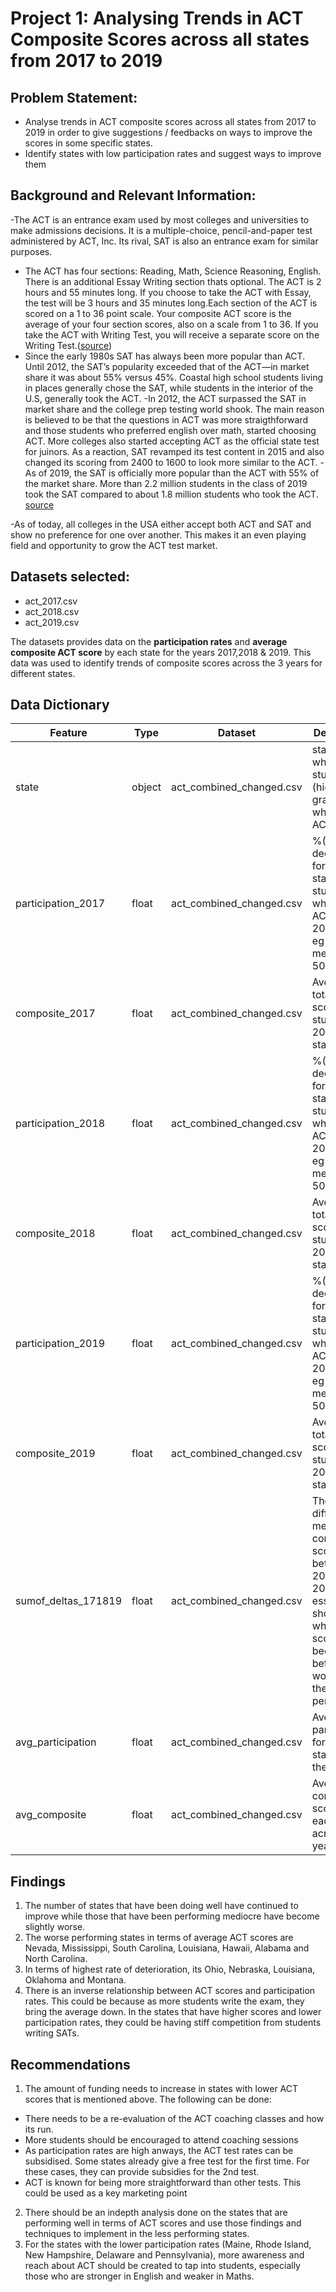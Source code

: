 # Project 1: Analysing Trends in ACT Composite Scores across all states from 2017 to 2019



## Problem Statement:
- Analyse trends in ACT composite scores across all states from 2017 to 2019 in order to give suggestions / feedbacks on ways to improve the scores in some specific states.
- Identify states with low participation rates and suggest ways to improve them


## Background and Relevant Information:
-The ACT is an entrance exam used by most colleges and universities to make admissions decisions. It is a multiple-choice, pencil-and-paper test administered by ACT, Inc. Its rival, SAT is also an entrance exam for similar purposes. 
- The ACT has four sections: Reading, Math, Science Reasoning, English. There is an additional Essay Writing section thats optional. The ACT is 2 hours and 55 minutes long. If you choose to take the ACT with Essay, the test will be 3 hours and 35 minutes long.Each section of the ACT is scored on a 1 to 36 point scale. Your composite ACT score is the average of your four section scores, also on a scale from 1 to 36. If you take the ACT with Writing Test, you will receive a separate score on the Writing Test.([source](https://www.princetonreview.com/college/act-information))
- Since the early 1980s SAT has always been more popular than ACT. Until 2012, the SAT’s popularity exceeded that of the ACT—in market share it was about 55% versus 45%. Coastal high school students living in places generally chose the SAT, while students in the interior of the U.S, generally took the ACT. 
-In 2012, the ACT surpassed the SAT in market share and the college prep testing world shook. The main reason is believed to be that the questions in ACT was more straigthforward and those students who preferred english over math, started choosing ACT. More colleges also started accepting ACT as the official state test for juinors. As a reaction, SAT revamped its test content in 2015 and also changed its scoring from 2400 to 1600 to look more similar to the ACT. 
-As of 2019, the SAT is officially more popular than the ACT with 55% of the market share. More than 2.2 million students in the class of 2019 took the SAT compared to about 1.8 million students who took the ACT. [source](https://theolivebook.com/sat-vs-act-which-is-more-popular/)

-As of today, all colleges in the USA either accept both ACT and SAT and show no preference for one over another. This makes it an even playing field and opportunity to grow the ACT test market.


## Datasets selected:
- act_2017.csv
- act_2018.csv
- act_2019.csv

The datasets provides data on the **participation rates** and **average composite ACT score** by each state for the years 2017,2018 & 2019. This data was used to identify trends of composite scores across the 3 years for different states.

## Data Dictionary

|Feature|Type|Dataset|Description|
|---|---|---|---|
|state|object|act_combined_changed.csv|state in which students (high school graduates) who took ACT stay|
|participation_2017|float|act_combined_changed.csv|%(2 decimal format)of state's students who took ACT in 2017. For eg 0.5 means 50%.
|composite_2017|float|act_combined_changed.csv|Average total ACT score of students in 2017 by state.
|participation_2018|float|act_combined_changed.csv|%(2 decimal format)of state's students who took ACT in 2018. For eg 0.5 means 50%.
|composite_2018|float|act_combined_changed.csv|Average total ACT score of students in 2018 by state.
|participation_2019|float|act_combined_changed.csv|%(2 decimal format)of state's students who took ACT in 2019. For eg 0.5 means 50%.
|composite_2019|float|act_combined_changed.csv|Average total ACT score of students in 2019 by state.
|sumof_deltas_171819|float|act_combined_changed.csv|The difference in mean composite scores between 2017 and 2019. This essentially shows whether the scores are becoming better or worse over the 3 year period.
|avg_participation|float|act_combined_changed.csv|Average participation for each state across the 3 years.
|avg_composite|float|act_combined_changed.csv|Average composite score for each state across the 3 years.

## Findings

1. The number of states that have been doing well have continued to improve while those that have been performing mediocre have become slightly worse.
2. The worse performing states in terms of average ACT scores are Nevada, Mississippi, South Carolina, Louisiana, Hawaii, Alabama and North Carolina.
3. In terms of highest rate of deterioration, its Ohio, Nebraska, Louisiana, Oklahoma and Montana.
4. There is an inverse relationship between ACT scores and participation rates. This could be because as more students write the exam, they bring the average down. In the states that have higher scores and lower participation rates, they could be having stiff competition from students writing SATs.

## Recommendations

1. The amount of funding needs to increase in states with lower ACT scores that is mentioned above. The following can be done:
 - There needs to be a re-evaluation of the ACT coaching classes and how its run. 
 - More students should be encouraged to attend coaching sessions 
 - As participation rates are high anways, the ACT test rates can be subsidised. Some states already give a free test for the first time. For these cases, they can provide subsidies for the 2nd test.
 - ACT is known for being more straightforward than other tests. This could be used as a key marketing point
 
2. There should be an indepth analysis done on the states that are performing well in terms of ACT scores and use those findings and techniques to implement in the less performing states.
3. For the states with the lower participation rates (Maine, Rhode Island, New Hampshire, Delaware and Pennsylvania), more awareness and reach about ACT should be created to tap into students, especially those who are stronger in English and weaker in Maths. 

